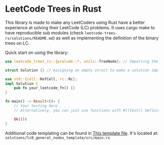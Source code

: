 # LeetCode Trees in Rust

This library is made to make any LeetCoders using Rust have a better experience
at solving their LeetCode (LC) problems. It uses cargo make to have
reproducible sub modules (check `leetcode-trees-rs/solutions/README.md`) as
well as implementing the definition of the binary trees on LC.

Quick start on using the library:

```rust
use leetcode_trees_rs::{prelude::*, utils::TreeNode}; // Importing the library.

struct Solution {} // Assigning an empty struct to make a solution impl block.

use std::{cell::RefCell, rc::Rc};
impl Solution {
    pub fn your_leetcode_fn() {}
}

fn main() -> Result<()> {
    // Your testing here . . .
    // Alternatively, you can just use functions with #[(test)] definitions.

    Ok(())
}
```

Additional code templating can be found in [This template file](https://github.com/1Kill2Steal/leetcode-trees-rs/blob/main/solutions/lc0_general_nodes_template/src/main.rs).
It's located at: `solutions/lc0_general_nodes_template/src/main.rs`
